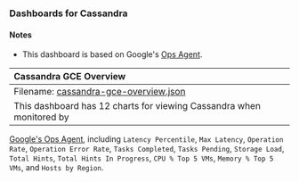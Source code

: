 ### Dashboards for Cassandra

#### Notes

- This dashboard is based on Google's [Ops Agent](https://cloud.google.com/stackdriver/docs/solutions/agents/ops-agent).


|Cassandra GCE Overview|
|:------------------|
|Filename: [cassandra-gce-overview.json](cassandra-gce-overview.json)|
|This dashboard has 12 charts for viewing Cassandra when monitored by 
[Google's Ops Agent](https://cloud.google.com/stackdriver/docs/solutions/agents/ops-agent/third-party/cassandra#monitored-metrics), including `Latency Percentile`, `Max Latency`, `Operation Rate`, `Operation Error Rate`, `Tasks Completed`, `Tasks Pending`, `Storage Load`, `Total Hints`, `Total Hints In Progress`, `CPU % Top 5 VMs`, `Memory % Top 5 VMs`, and `Hosts by Region`.
